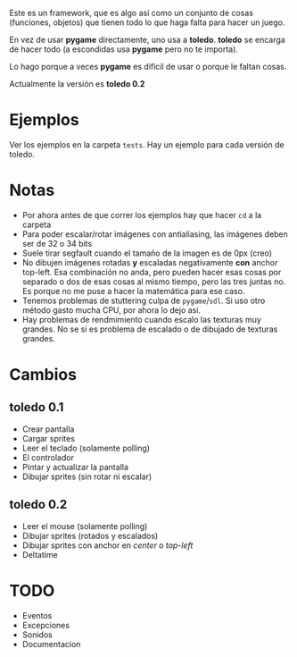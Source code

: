 Este es un framework, que es algo así como un conjunto de cosas (funciones,
objetos) que tienen todo lo que haga falta para hacer un juego.

En vez de usar **pygame** directamente, uno usa a **toledo**. **toledo** se
encarga de hacer todo (a escondidas usa **pygame** pero no te importa).

Lo hago porque a veces **pygame** es difícil de usar o porque le faltan cosas.

Actualmente la versión es **toledo 0.2**

# Ejemplos

Ver los ejemplos en la carpeta `tests`. Hay un ejemplo para cada versión de
toledo.

# Notas

- Por ahora antes de que correr los ejemplos hay que hacer `cd` a la carpeta
- Para poder escalar/rotar imágenes con antialiasing, las imágenes deben ser de
    32 o 34 bits
- Suele tirar segfault cuando el tamaño de la imagen es de 0px (creo)
- No dibujen imágenes rotadas **y** escaladas negativamente **con** anchor
    top-left. Esa combinación no anda, pero pueden hacer esas cosas por separado
    o dos de esas cosas al mismo tiempo, pero las tres juntas no. Es porque no
    me puse a hacer la matemática para ese caso.
- Tenemos problemas de stuttering culpa de `pygame`/`sdl`. Si uso otro método
    gasto mucha CPU, por ahora lo dejo así.
- Hay problemas de rendmimiento cuando escalo las texturas muy grandes. No se si
    es problema de escalado o de dibujado de texturas grandes.

# Cambios

## toledo 0.1

- Crear pantalla
- Cargar sprites
- Leer el teclado (solamente polling)
- El controlador
- Pintar y actualizar la pantalla
- Dibujar sprites (sin rotar ni escalar)

## toledo 0.2

- Leer el mouse (solamente polling)
- Dibujar sprites (rotados y escalados)
- Dibujar sprites con anchor en _center_ o _top-left_
- Deltatime

# TODO

- Eventos
- Excepciones
- Sonidos
- Documentacion
